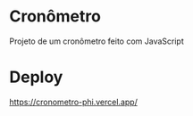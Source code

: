 # Cronômetro
Projeto de um cronômetro feito com JavaScript

# Deploy 
https://cronometro-phi.vercel.app/
